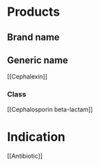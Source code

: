 # Products

## Brand name


## Generic name
[[Cephalexin]]

### Class
[[Cephalosporin beta-lactam]]

# Indication
[[Antibiotic]]